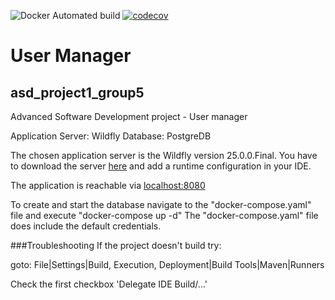 ![Docker Automated build](https://img.shields.io/docker/automated/karimschierbauer/asd_project1_group5)
[![codecov](https://codecov.io/gh/KarimSchierbauer/asd_project1_group5/branch/main/graph/badge.svg?token=DGDB860W8C)](https://codecov.io/gh/KarimSchierbauer/asd_project1_group5)

# User Manager
## asd_project1_group5

Advanced Software Development project - User manager

Application Server: Wildfly
Database: PostgreDB

The chosen application server is the Wildfly version 25.0.0.Final.
You have to download the server [here](https://www.wildfly.org/downloads/) and add a runtime configuration in your IDE. 

The application is reachable via [localhost:8080](https://localhost:8080/)

To create and start the database navigate to the "docker-compose.yaml" file and execute "docker-compose up -d"
The "docker-compose.yaml" file does include the default credentials.


###Troubleshooting
If the project doesn't build try:

goto: File|Settings|Build, Execution, Deployment|Build Tools|Maven|Runners

Check the first checkbox 'Delegate IDE Build/...'

